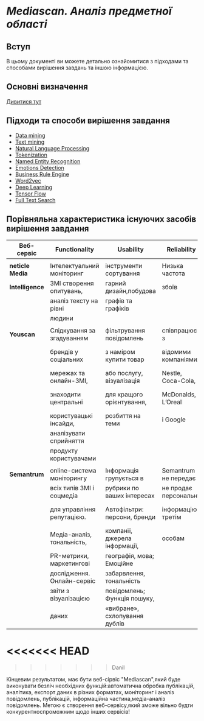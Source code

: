 # ***Mediascan. Аналіз предметної області***

## Вступ

В цьому документі ви можете детально ознайомитися з підходами та способами вирішення завдань та іншою інформацією.

## Основні визначення

[Дивитися тут](https://github.com/DanilPidhainyi/obd_project/blob/master/docs/requirements/stakeholders-needs.md)

## Підходи та способи вирішення завдання
- [Data mining](https://ru.wikipedia.org/wiki/Data_mining)
- [Text mining](http://datareview.info/article/osnovnyie-tehnologii-text-mining/#:~:text=%D0%A1%D1%82%D1%80%D0%BE%D0%B3%D0%BE%20%D0%B3%D0%BE%D0%B2%D0%BE%D1%80%D1%8F%2C%20text%20mining%20%E2%80%93%20%D1%8D%D1%82%D0%BE,%D1%83%D0%B4%D0%BE%D0%B1%D0%BD%D0%BE%D0%BC%20%D0%B4%D0%BB%D1%8F%20%D0%BC%D0%B0%D1%88%D0%B8%D0%BD%D0%BD%D0%BE%D0%B9%20%D0%BE%D0%B1%D1%80%D0%B0%D0%B1%D0%BE%D1%82%D0%BA%D0%B8%20%D0%B2%D0%B8%D0%B4%D0%B5.)
- [Natural Language Processing](https://ru.wikipedia.org/wiki/%D0%9E%D0%B1%D1%80%D0%B0%D0%B1%D0%BE%D1%82%D0%BA%D0%B0_%D0%B5%D1%81%D1%82%D0%B5%D1%81%D1%82%D0%B2%D0%B5%D0%BD%D0%BD%D0%BE%D0%B3%D0%BE_%D1%8F%D0%B7%D1%8B%D0%BA%D0%B0)
- [Tokenization](https://ru.wikipedia.org/wiki/%D0%A2%D0%BE%D0%BA%D0%B5%D0%BD%D0%B8%D0%B7%D0%B0%D1%86%D0%B8%D1%8F_(%D0%B8%D0%BD%D1%84%D0%BE%D1%80%D0%BC%D0%B0%D1%86%D0%B8%D0%BE%D0%BD%D0%BD%D0%B0%D1%8F_%D0%B1%D0%B5%D0%B7%D0%BE%D0%BF%D0%B0%D1%81%D0%BD%D0%BE%D1%81%D1%82%D1%8C))
- [Named Entity Recognition](https://ru.wikipedia.org/wiki/%D0%A1%D0%B2%D1%8F%D0%B7%D1%8B%D0%B2%D0%B0%D0%BD%D0%B8%D0%B5_%D0%B8%D0%BC%D0%B5%D0%BD%D0%BE%D0%B2%D0%B0%D0%BD%D0%BD%D1%8B%D1%85_%D1%81%D1%83%D1%89%D0%BD%D0%BE%D1%81%D1%82%D0%B5%D0%B9)
- [Emotions Detection](https://en.wikipedia.org/wiki/Emotion_recognition)
- [Business Rule Engine](https://ru.wikipedia.org/wiki/%D0%A1%D0%B5%D1%80%D0%B2%D0%B5%D1%80_%D0%B8%D1%81%D0%BF%D0%BE%D0%BB%D0%BD%D0%B5%D0%BD%D0%B8%D1%8F_%D0%B1%D0%B8%D0%B7%D0%BD%D0%B5%D1%81-%D0%BF%D1%80%D0%B0%D0%B2%D0%B8%D0%BB)
- [Word2vec](https://ru.wikipedia.org/wiki/Word2vec)
- [Deep Learning](https://uk.wikipedia.org/wiki/%D0%93%D0%BB%D0%B8%D0%B1%D0%B8%D0%BD%D0%BD%D0%B5_%D0%BD%D0%B0%D0%B2%D1%87%D0%B0%D0%BD%D0%BD%D1%8F)
- [Tensor Flow](https://ru.wikipedia.org/wiki/TensorFlow)
- [Full Text Search](https://uk.wikipedia.org/wiki/%D0%9F%D0%BE%D0%B2%D0%BD%D0%BE%D1%82%D0%B5%D0%BA%D1%81%D1%82%D0%BE%D0%B2%D0%B8%D0%B9_%D0%BF%D0%BE%D1%88%D1%83%D0%BA)

## Порівняльна характеристика існуючих засобів вирішення завдання

|**Веб-сервіс**    | **Functionality**            | **Usability**              | **Reliability**   | **Performance**               | **Supportability** |
|--------------|--------------------------|------------------------|---------------|---------------------------|----------------|
| | | | | | |
|**neticle Media** |Інтелектуальний моніторинг| інструменти сортування | Низька частота| Точність сітки 85 - 95%   | Підтримує 12   |
|**Intelligence**  |ЗМІ створення опитувань,  | гарний дизайн,побудова | збоїв         | точність згоди людини 82%,| мов, адаптована|
|              | аналіз тексту на рівні   |  графів та графіків    |               | аналіз всього відкритого  | під мобільні   |
|              | людини                   |                        |               | медіа                     | девайси        |
| | | | | | |
|**Youscan**       | Слідкування за згадуванням |фільтрування повідомлень |співпрацює з        | Точність обробки тональності  | адаптовано для|
|              | брендів у соціальних       |з наміром купити товар   |відомими компаніями:| досягає 95%,штучний інтелект  | андроїд та OS,|
|              | мережах та онлайн-ЗМІ,     |або послугу, візуалізація| Nestle,  Coca-Cola,| виконує рутинну роботу,       | з можливістю  |
|              | знаходити центральні       |для кращого орієнтування,| McDonalds, L’Oreal | керування клієнтським сервісом| вибрати:      |
|              | користувацькі інсайди,     | розбиття на теми        | і Google           | та CRM 500000 джерел, аналіз  | українську,   |
|              | аналізувати сприйняття     |                         |                    | картинок                      | російську,    |
|              | продукту користувачами     |                         |                    |                               | англійську    |
| | | | | | |
|**Semantrum**     | online-система моніторингу |Інформація групується в   | Semantrum не передає і|Використовуються технології    | Мови інтерфейсу:|
|              | всіх типів ЗМІ і соцмедіа  |рубрики по ваших інтересах| не продає персональну |обробки великих масивів даних  | російська,      |
|              | для управління репутацією. |Автофільтри: персони, бренди | інформацію третім  |(Big Data)Цілодобовий доступ до| українська,     |
|              | Медіа-аналіз, тональність, |компанії, джерела інформації,| особам             | онлайн-сервісу                | англійська;     |
|              | PR-метрики, маркетингові   |географія, мова; Емоційне   |                     |                               | Адаптовано під  |
|              | дослідження. Онлайн-сервіс |забарвлення, тональність |                        |                               | ПК, планшети,   |
|              | звіти з візуалізацією      | повідомлень; Функція пошуку,|                    |                               | смартфони       |
|              | даних                      | «вибране», схлопування дублів|                   |                               |                 |
<<<<<<< HEAD
=======




 
  



>>>>>>> Danil


Кінцевим результатом, має бути веб-сірвіс "Mediascan",який буде виконувати безліч необхідних функцій:автоматична обробка публікацій, аналітика, експорт даних в різних форматах, моніторинг і аналіз повідомлень, публікацій, інформаційна частина,медіа-аналіз повідомлень. Метою є створення веб-сервісу,який зможе вільно будти конкурентноспроможним щодо інших сервісів!
